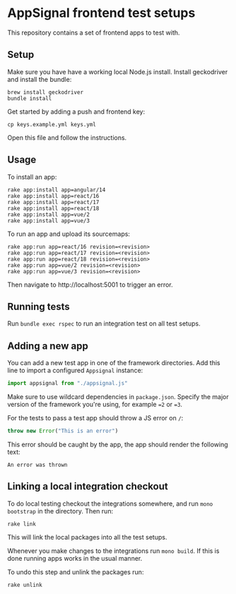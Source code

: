 # AppSignal frontend test setups

<!-- Generated from support/templates/README.md.erb -->

This repository contains a set of frontend apps to test with.

## Setup

Make sure you have have a working local Node.js install.
Install geckodriver and install the bundle:

```
brew install geckodriver
bundle install
```

Get started by adding a push and frontend key:

```
cp keys.example.yml keys.yml
```

Open this file and follow the instructions.

## Usage

To install an app:

```
rake app:install app=angular/14
rake app:install app=react/16
rake app:install app=react/17
rake app:install app=react/18
rake app:install app=vue/2
rake app:install app=vue/3
```

To run an app and upload its sourcemaps:

```
rake app:run app=react/16 revision=<revision>
rake app:run app=react/17 revision=<revision>
rake app:run app=react/18 revision=<revision>
rake app:run app=vue/2 revision=<revision>
rake app:run app=vue/3 revision=<revision>
```

Then navigate to http://localhost:5001 to trigger an error.

## Running tests

Run `bundle exec rspec` to run an integration test on all test setups.

## Adding a new app

You can add a new test app in one of the framework directories. Add this
line to import a configured `Appsignal` instance:

```javascript
import appsignal from "./appsignal.js"
```

Make sure to use wildcard dependencies in `package.json`. Specify the
major version of the framework you're using, for example `=2` or `=3`.

For the tests to pass a test app should throw a JS error on `/`:

```javascript
throw new Error("This is an error")
```

This error should be caught by the app, the app should render the following text:

```
An error was thrown
```

## Linking a local integration checkout

To do local testing checkout the integrations somewhere, and run `mono
bootstrap` in the directory. Then run:

```
rake link
```

This will link the local packages into all the test setups.

Whenever you make changes to the integrations run `mono build`. If this is
done running apps works in the usual manner.

To undo this step and unlink the packages run:

```
rake unlink
```
